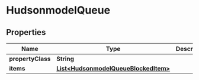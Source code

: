 
# HudsonmodelQueue

## Properties
Name | Type | Description | Notes
------------ | ------------- | ------------- | -------------
**propertyClass** | **String** |  |  [optional]
**items** | [**List&lt;HudsonmodelQueueBlockedItem&gt;**](HudsonmodelQueueBlockedItem.md) |  |  [optional]




